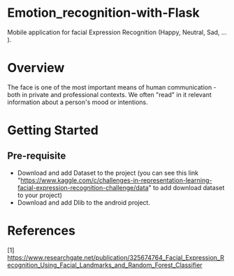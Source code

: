 # Emotion_recognition-with-Flask
Mobile application for facial Expression Recognition (Happy, Neutral, Sad, ... ). 
# Overview
The face is one of the most important means of human communication - both in private and professional contexts. We often "read" in it relevant information about a person's mood or intentions.
# Getting Started
## Pre-requisite
* Download and add Dataset to the project (you can see this link "https://www.kaggle.com/c/challenges-in-representation-learning-facial-expression-recognition-challenge/data" to add download dataset to your project)
* Download and add Dlib to the android project.
# References
[1] https://www.researchgate.net/publication/325674764_Facial_Expression_Recognition_Using_Facial_Landmarks_and_Random_Forest_Classifier
